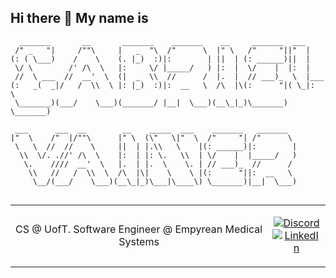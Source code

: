 ## Hi there 👋 My name is
```
  _______       __       _______    _______    __     _______  ___          
 /" _   "|     /""\     |   _  "\  /"      \  |" \   /"     "||"  |         
(: ( \___)    /    \    (. |_)  :)|:        | ||  | (: ______)||  |         
 \/ \        /' /\  \   |:     \/ |_____/   ) |:  |  \/    |  |:  |         
 //  \ ___  //  __'  \  (|  _  \\  //      /  |.  |  // ___)_  \  |___      
(:   _(  _|/   /  \\  \ |: |_)  :)|:  __   \  /\  |\(:      "|( \_|:  \     
 \_______)(___/    \___)(_______/ |__|  \___)(__\_|_)\_______) \_______)    
                                                                            
 ___      ___  __        __    _____  ___    _______   _______              
|"  \    /"  |/""\      |" \  (\"   \|"  \  /"     "| /"      \             
 \   \  //  //    \     ||  | |.\\   \    |(: ______)|:        |            
  \\  \/. .//' /\  \    |:  | |: \.   \\  | \/    |  |_____/   )            
   \.    ////  __'  \   |.  | |.  \    \. | // ___)_  //      /             
    \\   //   /  \\  \  /\  |\|    \    \ |(:      "||:  __   \             
     \__/(___/    \___)(__\_|_)\___|\____\) \_______)|__|  \___)            
                                                                            
```


<!-- Modified from project here: https://github.com/novatorem/novatorem -->
<td width="100%">
  <table style="width: 100%; text-align: center;">
    <tr>
      <td>
        <p>
          CS @ UofT. Software Engineer @ Empyrean Medical Systems
        </p>
      </td>
      <td>
        <p>
          <a href="https://discordapp.com/users/429478284041125889">
            <img src="https://img.shields.io/badge/discord-vai9er-369?style=flat-square&logo=discord&logoColor=white&color=blue" alt="Discord" title="Discord">
          </a>
          <br />
          <a href="https://www.linkedin.com/in/vai9er/">
            <img src="https://img.shields.io/badge/linkedIn-/in/vai9er-1DB954?style=flat-square&logo=linkedin&logoColor=white&color=blue" alt="LinkedIn" title="LinkedIn">
          </a>
        </p>
      </td>
    </tr>
  </table>
</td>

<!--
**vai9er/vai9er** is a ✨ _special_ ✨ repository because its `README.md` (this file) appears on your GitHub profile.

Here are some ideas to get you started:

- 🔭 I’m currently working on ...
- 🌱 I’m currently learning ...
- 👯 I’m looking to collaborate on ...
- 🤔 I’m looking for help with ...
- 💬 Ask me about ...
- 📫 How to reach me: ...
- 😄 Pronouns: ...
- ⚡ Fun fact: ...
-->
